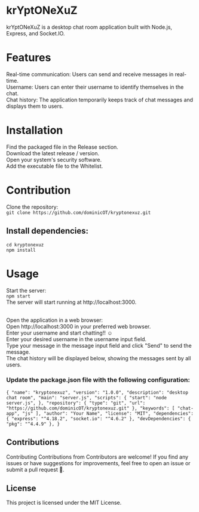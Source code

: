 # krYptONeXuZ
krYptONeXuZ is a desktop chat room application built with Node.js, Express, and Socket.IO.

# Features
Real-time communication: Users can send and receive messages in real-time. <br>
Username: Users can enter their username to identify themselves in the chat. <br>
Chat history: The application temporarily keeps track of chat messages and displays them to users.<br>

# Installation
Find the packaged file in the Release section.
<br>Download the latest release / version.
<br>Open your system's security software.
<br>Add the executable file to the Whitelist.

# Contribution
Clone the repository: <br>
` git clone https://github.com/dominicOT/kryptonexuz.git `


## Install dependencies:
` cd kryptonexuz ` <br>
` npm install `

# Usage
Start the server: <br>
` npm start `
<br>
The server will start running at http://localhost:3000.

<br>Open the application in a web browser:
<br>Open http://localhost:3000 in your preferred web browser.
<br>
Enter your username and start chatting!! ☺
<br>
Enter your desired username in the username input field.
<br>Type your message in the message input field and click "Send" to send the message.
<br>The chat history will be displayed below, showing the messages sent by all users.


### Update the package.json file with the following configuration:
`
{
  "name": "kryptonexuz",
  "version": "1.0.0",
  "description": "desktop chat room",
  "main": "server.js",
  "scripts": {
    "start": "node server.js",
  },
  "repository": {
    "type": "git",
    "url": "https://github.com/dominicOT/kryptonexuz.git"
  },
  "keywords": [
    "chat-app",
    "js"
  ],
  "author": "Your Name",
  "license": "MIT",
  "dependencies": {
    "express": "^4.18.2",
    "socket.io": "^4.6.2"
  },
  "devDependencies": {
    "pkg": "^4.4.9"
  },
}
`

## Contributions
Contributing Contributions from Contributors are welcome! 
If you find any issues or have suggestions for improvements, feel free to open an issue or submit a pull request 🤗.

## License
This project is licensed under the MIT License.
